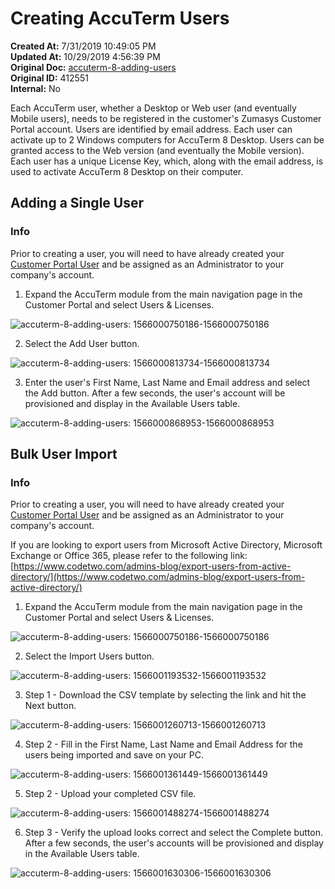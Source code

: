 # Creating AccuTerm Users

**Created At:** 7/31/2019 10:49:05 PM  
**Updated At:** 10/29/2019 4:56:39 PM  
**Original Doc:** [accuterm-8-adding-users](https://docs.zumasys.com/accuterm/accuterm-8-adding-users)  
**Original ID:** 412551  
**Internal:** No  


Each AccuTerm user, whether a Desktop or Web user (and eventually Mobile users), needs to be registered in the customer's Zumasys Customer Portal account. Users are identified by email address. Each user can activate up to 2 Windows computers for AccuTerm 8 Desktop. Users can be granted access to the Web version (and eventually the Mobile version). Each user has a unique License Key, which, along with the email address, is used to activate AccuTerm 8 Desktop on their computer.

## Adding a Single User





### Info

Prior to creating a user, you will need to have already created your [Customer Portal User](./../../customer-portal/customer-portal-registration) and be assigned as an Administrator to your company's account.



1. Expand the AccuTerm module from the main navigation page in the Customer Portal and select Users & Licenses.

![accuterm-8-adding-users: 1566000750186-1566000750186](./1566000750186-1566000750186.png)

2. Select the Add User button.

![accuterm-8-adding-users: 1566000813734-1566000813734](./1566000813734-1566000813734.png)

3. Enter the user's First Name, Last Name and Email address and select the Add button. After a few seconds, the user's account will be provisioned and display in the Available Users table.

![accuterm-8-adding-users: 1566000868953-1566000868953](./1566000868953-1566000868953.png)



## Bulk User Import





### Info

Prior to creating a user, you will need to have already created your [Customer Portal User](./../../customer-portal/customer-portal-registration) and be assigned as an Administrator to your company's account.



If you are looking to export users from Microsoft Active Directory, Microsoft Exchange or Office 365, please refer to the following link: [https://www.codetwo.com/admins-blog/export-users-from-active-directory/](https://www.codetwo.com/admins-blog/export-users-from-active-directory/)



1. Expand the AccuTerm module from the main navigation page in the Customer Portal and select Users & Licenses.

![accuterm-8-adding-users: 1566000750186-1566000750186](./1566000750186-1566000750186.png)

2. Select the Import Users button.

![accuterm-8-adding-users: 1566001193532-1566001193532](./1566001193532-1566001193532.png)

3. Step 1 - Download the CSV template by selecting the link and hit the Next button.

![accuterm-8-adding-users: 1566001260713-1566001260713](./1566001260713-1566001260713.png)

4. Step 2 - Fill in the First Name, Last Name and Email Address for the users being imported and save on your PC.

![accuterm-8-adding-users: 1566001361449-1566001361449](./1566001361449-1566001361449.png)

5. Step 2 - Upload your completed CSV file.

![accuterm-8-adding-users: 1566001488274-1566001488274](./1566001488274-1566001488274.png)

6. Step 3 - Verify the upload looks correct and select the Complete button. After a few seconds, the user's accounts will be provisioned and display in the Available Users table.

![accuterm-8-adding-users: 1566001630306-1566001630306](./1566001630306-1566001630306.png)
